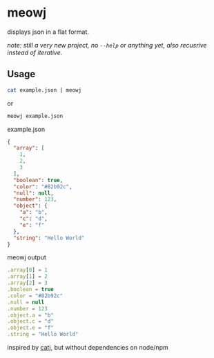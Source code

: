 meowj
=====

displays json in a flat format.

*note: still a very new project, no `--help` or anything yet, also recusrive instead of iterative.*

Usage
-----

```sh
cat example.json | meowj
```

or

```sh
meowj example.json
```

example.json

```json
{
  "array": [
    1,
    2,
    3
  ],
  "boolean": true,
  "color": "#82b92c",
  "null": null,
  "number": 123,
  "object": {
    "a": "b",
    "c": "d",
    "e": "f"
  },
  "string": "Hello World"
}
```

meowj output

```javascript
.array[0] = 1
.array[1] = 2
.array[2] = 3
.boolean = true
.color = "#82b92c"
.null = null
.number = 123
.object.a = "b"
.object.c = "d"
.object.e = "f"
.string = "Hello World"
```

inspired by [catj](https://github.com/soheilpro/catj), but without dependencies on node/npm
